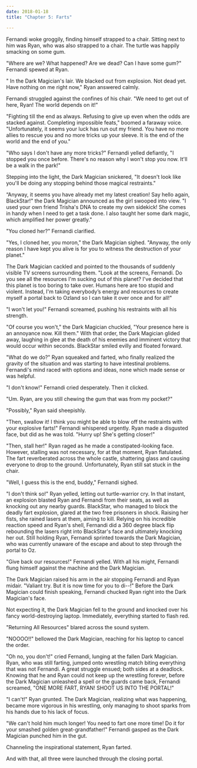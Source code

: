 ```yaml
---
date: 2018-01-18
title: "Chapter 5: Farts"

---
```


Fernandi woke groggily, finding himself strapped to a chair. Sitting next to him was Ryan, who was also strapped to a chair. The turtle was happily smacking on some gum.

"Where are we? What happened? Are we dead? Can I have some gum?" Fernandi spewed at Ryan.

" In the Dark Magician's lair.  We blacked out from explosion. Not dead yet. Have nothing on me right now," Ryan answered calmly.

Fernandi struggled against the confines of his chair.  "We need to get out of here, Ryan! The world depends on it!"

"Fighting till the end as always. Refusing to give up even when the odds are stacked against. Completing impossible feats," boomed a faraway voice. "Unfortunately, it seems your luck has run out my friend. You have no more allies to rescue you and no more tricks up your sleeve. It is the end of the world and the end of you."

"Who says I don't have any more tricks?" Fernandi yelled defiantly, "I stopped you once before. There's no reason why I won't stop you now. It'll be a walk in the park!"

Stepping into the light, the Dark Magician snickered, "It doesn't look like you'll be doing any stopping behind those magical restraints."

“Anyway, it seems you have already met my latest creation! Say hello again, BlackStar!" the Dark Magician announced as the girl swooped into view. "I used your own friend Trisha's DNA to create my own sidekick! She comes in handy when I need to get a task done. I also taught her some dark magic, which amplified her power greatly."

"You cloned her?" Fernandi clarified.

"Yes, I cloned her, you moron," the Dark Magician sighed. "Anyway, the only reason I have kept you alive is for you to witness the destruction of your planet."

The Dark Magician cackled and pointed to the thousands of suddenly visible TV screens surrounding them. "Look at the screens, Fernandi. Do you see all the resources I'm sucking out of this planet? I've decided that this planet is too boring to take over. Humans here are too stupid and violent. Instead, I'm taking everybody’s energy and resources to create myself a portal back to Ozland so I can take it over once and for all!"

"I won't let you!" Fernandi screamed, pushing his restraints with all his strength.

"Of course you won't," the Dark Magician chuckled, "Your presence here is an annoyance now. Kill them." With that order, the Dark Magician glided away, laughing in glee at the death of his enemies and imminent victory that would occur within seconds. BlackStar smiled evilly and floated forward.

"What do we do?" Ryan squeaked and farted, who finally realized the gravity of the situation and was starting to have intestinal problems. Fernandi's mind raced with options and ideas, none which made sense or was helpful.

"I don't know!" Fernandi cried desperately. Then it clicked.

"Um. Ryan, are you still chewing the gum that was from my pocket?"

"Possibly," Ryan said sheepishly.

"Then, swallow it! I think you might be able to blow off the restraints with your explosive farts!" Fernandi whispered urgently. Ryan made a disgusted face, but did as he was told. "Hurry up! She's getting closer!"

"Then, stall her!" Ryan raged as he made a constipated-looking face. However, stalling was not necessary, for at that moment, Ryan flatulated. The fart reverberated across the whole castle, shattering glass and causing everyone to drop to the ground. Unfortunately, Ryan still sat stuck in the chair.

"Well, I guess this is the end, buddy," Fernandi sighed.

"I don't think so!" Ryan yelled, letting out turtle-warrior cry. In that instant, an explosion blasted Ryan and Fernandi from their seats, as well as knocking out any nearby guards. BlackStar, who managed to block the deadly fart explosion, glared at the two free prisoners in shock. Raising her fists, she rained lasers at them, aiming to kill. Relying on his incredible reaction speed and Ryan's shell, Fernandi did a 360 degree black flip rebounding the lasers right into BlackStar's face and ultimately knocking her out. Still holding Ryan, Fernandi sprinted towards the Dark Magician, who was currently unaware of the escape and about to step through the portal to Oz.

"Give back our resources!" Fernandi yelled. With all his might, Fernandi flung himself against the machine and the Dark Magician.

The Dark Magician raised his arm in the air stopping Fernandi and Ryan midair. "Valiant try. But it is now time for you to di--!" Before the Dark Magician could finish speaking, Fernandi chucked Ryan right into the Dark Magician's face.

Not expecting it, the Dark Magician fell to the ground and knocked over his fancy world-destroying laptop. Immediately, everything started to flash red.

"Returning All Resources" blared across the sound system.  

"NOOOO!!" bellowed the Dark Magician, reaching for his laptop to cancel the order.

"Oh no, you don't!" cried Fernandi, lunging at the fallen Dark Magician. Ryan, who was still farting, jumped onto wrestling match biting everything that was not Fernandi. A great struggle ensued; both sides at a deadlock. Knowing that he and Ryan could not keep up the wrestling forever, before the Dark Magician unleashed a spell or the guards came back, Fernandi screamed, "ONE MORE FART, RYAN! SHOOT US INTO THE PORTAL!"

"I can't!" Ryan grunted. The Dark Magician, realizing what was happening, became more vigorous in his wrestling, only managing to shoot sparks from his hands due to his lack of focus.

"We can't hold him much longer! You need to fart one more time! Do it for your smashed golden great-grandfather!" Fernandi gasped as the Dark Magician punched him in the gut.

Channeling the inspirational statement, Ryan farted.

And with that, all three were launched through the closing portal.
